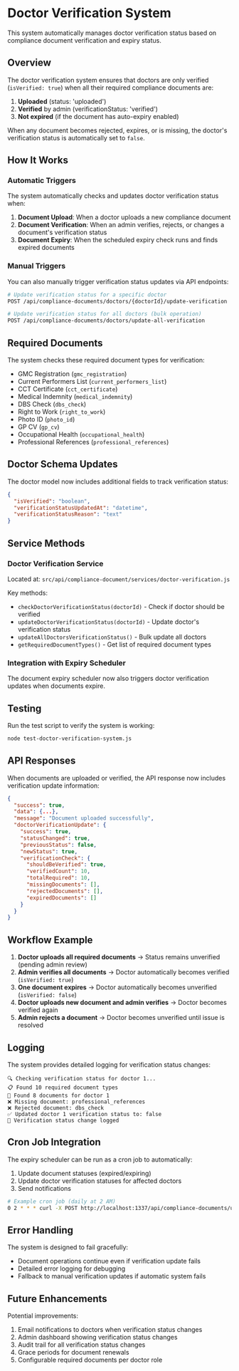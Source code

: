# Doctor Verification System

This system automatically manages doctor verification status based on compliance document verification and expiry status.

## Overview

The doctor verification system ensures that doctors are only verified (`isVerified: true`) when all their required compliance documents are:
1. **Uploaded** (status: 'uploaded')
2. **Verified** by admin (verificationStatus: 'verified') 
3. **Not expired** (if the document has auto-expiry enabled)

When any document becomes rejected, expires, or is missing, the doctor's verification status is automatically set to `false`.

## How It Works

### Automatic Triggers

The system automatically checks and updates doctor verification status when:

1. **Document Upload**: When a doctor uploads a new compliance document
2. **Document Verification**: When an admin verifies, rejects, or changes a document's verification status
3. **Document Expiry**: When the scheduled expiry check runs and finds expired documents

### Manual Triggers

You can also manually trigger verification status updates via API endpoints:

```bash
# Update verification status for a specific doctor
POST /api/compliance-documents/doctors/{doctorId}/update-verification

# Update verification status for all doctors (bulk operation)
POST /api/compliance-documents/doctors/update-all-verification
```

## Required Documents

The system checks these required document types for verification:
- GMC Registration (`gmc_registration`)
- Current Performers List (`current_performers_list`) 
- CCT Certificate (`cct_certificate`)
- Medical Indemnity (`medical_indemnity`)
- DBS Check (`dbs_check`)
- Right to Work (`right_to_work`)
- Photo ID (`photo_id`)
- GP CV (`gp_cv`)
- Occupational Health (`occupational_health`)
- Professional References (`professional_references`)

## Doctor Schema Updates

The doctor model now includes additional fields to track verification status:

```json
{
  "isVerified": "boolean",
  "verificationStatusUpdatedAt": "datetime", 
  "verificationStatusReason": "text"
}
```

## Service Methods

### Doctor Verification Service

Located at: `src/api/compliance-document/services/doctor-verification.js`

Key methods:
- `checkDoctorVerificationStatus(doctorId)` - Check if doctor should be verified
- `updateDoctorVerificationStatus(doctorId)` - Update doctor's verification status
- `updateAllDoctorsVerificationStatus()` - Bulk update all doctors
- `getRequiredDocumentTypes()` - Get list of required document types

### Integration with Expiry Scheduler

The document expiry scheduler now also triggers doctor verification updates when documents expire.

## Testing

Run the test script to verify the system is working:

```bash
node test-doctor-verification-system.js
```

## API Responses

When documents are uploaded or verified, the API response now includes verification update information:

```json
{
  "success": true,
  "data": {...},
  "message": "Document uploaded successfully",
  "doctorVerificationUpdate": {
    "success": true,
    "statusChanged": true,
    "previousStatus": false,
    "newStatus": true,
    "verificationCheck": {
      "shouldBeVerified": true,
      "verifiedCount": 10,
      "totalRequired": 10,
      "missingDocuments": [],
      "rejectedDocuments": [],
      "expiredDocuments": []
    }
  }
}
```

## Workflow Example

1. **Doctor uploads all required documents** → Status remains unverified (pending admin review)
2. **Admin verifies all documents** → Doctor automatically becomes verified (`isVerified: true`)
3. **One document expires** → Doctor automatically becomes unverified (`isVerified: false`)
4. **Doctor uploads new document and admin verifies** → Doctor becomes verified again
5. **Admin rejects a document** → Doctor becomes unverified until issue is resolved

## Logging

The system provides detailed logging for verification status changes:

```
🔍 Checking verification status for doctor 1...
📋 Found 10 required document types
📄 Found 8 documents for doctor 1
❌ Missing document: professional_references
❌ Rejected document: dbs_check
✅ Updated doctor 1 verification status to: false
📝 Verification status change logged
```

## Cron Job Integration

The expiry scheduler can be run as a cron job to automatically:
1. Update document statuses (expired/expiring)
2. Update doctor verification statuses for affected doctors
3. Send notifications

```bash
# Example cron job (daily at 2 AM)
0 2 * * * curl -X POST http://localhost:1337/api/compliance-documents/update-expiry-statuses
```

## Error Handling

The system is designed to fail gracefully:
- Document operations continue even if verification update fails
- Detailed error logging for debugging
- Fallback to manual verification updates if automatic system fails

## Future Enhancements

Potential improvements:
1. Email notifications to doctors when verification status changes
2. Admin dashboard showing verification status changes
3. Audit trail for all verification status changes
4. Grace periods for document renewals
5. Configurable required documents per doctor role
